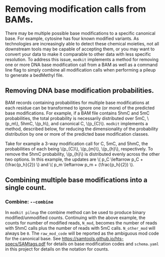 # Removing modification calls from BAMs.

There may be multiple possible base modifications to a specific canonical base. For
example, cytosine has four known modified variants. As technologies are increasingly able
to detect these chemical moieties, not all downstream tools may be capable of accepting
them, or you may want to convert your data to make it comparable to other data with less
specific resolution. To address this issue, `modkit` implements a method for removing one
or more DNA base modification call from a BAM as well as a command line flag to simply
combine all modification calls when performing a pileup to generate a bedMethyl file.


## Removing DNA base modification probabilities.

BAM records containing probabilities for multiple base modifications at each residue can
be transformed to ignore one (or more) of the predicted base modifications. For example,
if a BAM file contains 5hmC and 5mC probabilities, the total probability is necessarily
distributed over 5mC, \\(p_m\\), 5hmC, \\(p_h\\), and canonical C, \\(p_{C}\\). `modkit`
implements a method, described below, for reducing the dimensionality of the probability
distribution by one or more of the predicted base modification classes.  

Take for example a 3-way modification call for C, 5mC, and 5hmC, the probabilities of each
being \\(p_{C}\\), \\(p_{m}\\), \\(p_{h}\\), respectively.  To remove the 5hmC
probability, \\(p_{h}\\) is distributed evenly across the other two options. In this
example, the updates are \\( p_C \leftarrow p_C + (\frac{p_h}{2}) \\) and \\( p_m
\leftarrow p_m + (\frac{p_h}{2}) \\).


## Combining multiple base modifications into a single count.

### Combine: `--combine`

In `modkit pileup` the combine method can be used to produce binary modified/unmodified
counts. Continuing with the above example, the counts for number of modified reads,
`N_mod`, becomes the number of reads with 5hmC calls plus the number of reads with 5mC
calls. `N_other_mod` will always be `0`. The `raw_mod_code` will be reported as the
ambiguous mod code for the canonical base. See
https://samtools.github.io/hts-specs/SAMtags.pdf for details on base modification codes
and `schema.yaml` in this project for details on the notation for counts.
